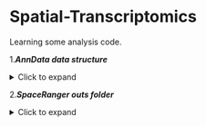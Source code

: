 # Spatial-Transcriptomics
Learning some analysis code.

1.***AnnData data structure***
<details>
<summary>Click to expand</summary>

![AnnData](https://raw.githubusercontent.com/weiwei4396/Spatial-Transcriptomics/main/picture/anndata.jpg)
scverse 是一个专注于生命科学基础工具的组织和生态系统，最初聚焦于单细胞数据分析。它的优势在于出色的扩展性、灵活性以及与现有Python数据科学和机器学习工具的强大互操作性。

在scverse生态系统中, AnnData是用来将数据矩阵与这些注释关联起来的核心工具。为了提高效率, AnnData支持稀疏矩阵 (sparse matrices) 和部分读取(partial reading), 这样可以更快地处理大规模数据。AnnData在功能上与R生态系统中的数据结构 (比如Bioconductor的SummarizedExperiment或Seurat对象)相似, 但R包通常使用转置后的特征矩阵 (基因 x 细胞)。

在AnnData的核心中, 存储了一个稀疏或密集矩阵 (在scRNA-seq中就是计数矩阵), 称为X, 这个矩阵的维度是 obs_names x var_names (细胞 x 基因), 其中obs(观测值)对应细胞条形码, var(变量)对应基因标识符。 矩阵X被两个Pandas数据框(DataFrame)包围。其中obs保存细胞的注释信息, var保存基因的注释信息。 

AnnData还可以储存很多额外信息. 比如, 其他关于观测值和变量的多维数据(如UMAP) 储存在obsm和varm中, 图结构(比如细胞之间的关系或基因之间的关系)存储在obsp和varp中, 任何不适合其他槽位的非结构化数据都可以存储在uns中, 还可以通过layers存储矩阵X的额外值。例如, 可以在名为counts的层中存储未经标准化的原始计数数据, 而在默认的层中存储标准化后的数据。

[AnnData](https://mp.weixin.qq.com/s/0OFRSB3BZcNltHkp_1VG1Q)
</details>


2.***SpaceRanger outs folder***
<details>
<summary>Click to expand</summary>

使用 [SpaceRanger](https://www.cnblogs.com/huanping/p/16839765.html)

![outs](https://github.com/weiwei4396/Spatial-Transcriptomics/blob/main/picture/SpaceRanger_outs.jpg)

- filtered_feature_bc_matrix [folder] 跟单细胞一样的三个.gz文件，矩阵、基因名称和barcode名称。
- filtered_feature_bc_matrix.h5 本质上跟上面的文件夹存储的信息是一致的，都是空间转录组表达矩阵的信息。还包含了一些metadata信息，包括SpaceRanger版本信息，测序实验试剂信息等，直接读取这个h5文件包含的信息更多。
- spatial [folder] 这个文件夹中包含了几个文件，主要包含空转切片的图片信息。
  + detected_tissue_image.jpg：红色或者蓝色表示被测序捕获到的区域，灰色区域表示切片没有被测序捕获到的区域;
  + tissue_hires_image.png: 这两个图片都是对原始图片的下采样，方便对展示数据，不然图片太大了;
  + tissue_lowres_image.png: 更低分辨率的下采样;
  + scalefactors_json.json: 图片之间的数值转换关系;
  + tissue_positions_list.csv: 六列信息，barocode，spot是否在tissue里，spot所在的行，spot所在的列，细胞所在图像上的位置行和列(后两个);
  + aligned_tissue_image.jpg

</details>


